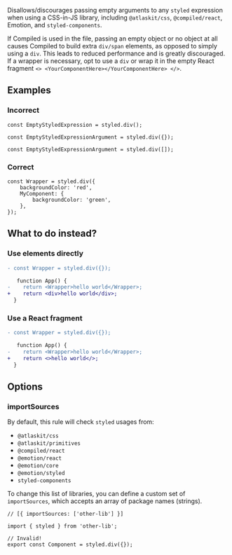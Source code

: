 Disallows/discourages passing empty arguments to any `styled` expression when using a CSS-in-JS
library, including `@atlaskit/css`, `@compiled/react`, Emotion, and `styled-components`.

If Compiled is used in the file, passing an empty object or no object at all causes Compiled to
build extra `div/span` elements, as opposed to simply using a `div`. This leads to reduced
performance and is greatly discouraged. If a wrapper is necessary, opt to use a `div` or wrap it in
the empty React fragment `<> <YourComponentHere></YourComponentHere> </>`.

## Examples

### Incorrect

```tsx
const EmptyStyledExpression = styled.div();

const EmptyStyledExpressionArgument = styled.div({});

const EmptyStyledExpressionArgument = styled.div([]);
```

### Correct

```tsx
const Wrapper = styled.div({
	backgroundColor: 'red',
	MyComponent: {
		backgroundColor: 'green',
	},
});
```

## What to do instead?

### Use elements directly

```diff
- const Wrapper = styled.div({});

   function App() {
-    return <Wrapper>hello world</Wrapper>;
+    return <div>hello world</div>;
  }
```

### Use a React fragment

```diff
- const Wrapper = styled.div({});

   function App() {
-    return <Wrapper>hello world</Wrapper>;
+    return <>hello world</>;
  }
```

## Options

### importSources

By default, this rule will check `styled` usages from:

- `@atlaskit/css`
- `@atlaskit/primitives`
- `@compiled/react`
- `@emotion/react`
- `@emotion/core`
- `@emotion/styled`
- `styled-components`

To change this list of libraries, you can define a custom set of `importSources`, which accepts an
array of package names (strings).

```tsx
// [{ importSources: ['other-lib'] }]

import { styled } from 'other-lib';

// Invalid!
export const Component = styled.div({});
```
